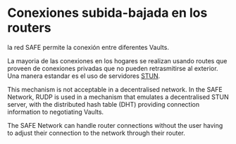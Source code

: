 # Conexiones subida-bajada en los routers
la red SAFE permite la conexión entre diferentes Vaults.

La mayoria de las conexiones en los hogares se realizan usando routes que proveen de conexiones privadas que no pueden retrasmitirse al exterior. Una manera estandar es el uso de servidores [STUN](http://es.wikipedia.org/wiki/STUN).

This mechanism is not acceptable in a decentralised network. In the SAFE Network, RUDP is used in a mechanism that emulates a decentralised STUN server, with the distributed hash table (DHT) providing connection information to negotiating Vaults.

The SAFE Network can handle router connections without the user having to adjust their connection to the network through their router.
